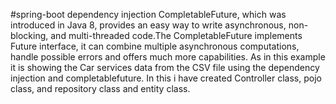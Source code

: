 #spring-boot dependency injection
CompletableFuture, which was introduced in Java 8, provides an easy way to write asynchronous, 
non-blocking, and multi-threaded code.The  CompletableFuture implements Future interface, it can combine multiple asynchronous computations,
handle possible errors and offers much more capabilities.
As in this example it is showing the Car services data from the CSV file using the dependency injection and completablefuture.
In this i have created Controller class, pojo class, and repository class and entity class.